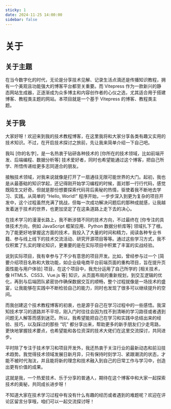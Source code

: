 ```yaml
---
sticky: 1
date: 2024-11-25 14:00:00
sidebar: false
---
```

# 关于

## 关于主题
在当今数字化的时代，无论是分享技术见解、记录生活点滴还是传播知识教程，拥有一个美观且功能强大的博客平台都至关重要。而 Vitepress 作为一款新兴的静态网站生成器，正逐渐成为众多博主和内容创作者的心仪之选，尤其适合用于搭建博客、教程类主题的网站。本项目就是一个基于 Vitepress 的博客、教程类主题。

## 关于我
大家好呀！欢迎来到我的技术教程博客，在这里我将和大家分享各类有趣又实用的技术知识。不过，在开启技术探讨之旅前，先让我来简单介绍一下自己吧。

我叫 [你的名字]，是一名热衷于钻研各种技术的 [你所在的技术领域，比如前端开发、后端编程、数据分析等] 技术爱好者，同时也希望能通过这个博客，把自己所学、所悟传递给更多志同道合的朋友。

接触技术领域，对我来说就像是打开了一扇通往无限可能世界的大门。起初，我也是从最基础的知识学起，还记得刚开始学习编程的时候，面对那一行行代码，感觉既陌生又好奇。但就是那份想要探索代码背后奥秘的热情，驱使着我不断地去学习、实践。从简单的 “Hello, World!” 程序开始，一步步深入到更为复杂的项目开发中，这个过程虽然充满了挑战，但每一次成功解决问题后的那种成就感，让我越发着迷于技术的世界，也更加坚定了在这条道路上走下去的决心。

在技术学习的漫漫长路上，我不断涉猎不同的技术方向，不过最终在 [你专注的具体技术方向，例如 JavaScript 框架应用、Python 数据分析库等] 领域扎下了根。为了能更好地掌握这方面的技术，我投入了大量的时间和精力，阅读各种专业书籍、参与线上线下的技术交流活动、研究开源项目等等。通过这些学习方式，我不仅积累了扎实的理论知识，更重要的是在实际项目中积累了丰富的实战经验。

说到实际项目，我有幸参与了不少有意思的项目开发。比如，曾经参与过一个 [简要介绍项目名称和大致功能，如企业级电商平台前端页面的重构项目，旨在提升页面性能与用户体验] 项目，在这个项目中，我充分运用了自己所学的 [相关技术，像 HTML5、CSS3、Vue.js 等] 知识，从页面布局的重新规划，到交互逻辑的优化，再到与后端团队紧密协作确保数据交互的顺畅，整个过程就像是一场技术的盛宴，让我能够在实践中不断检验自己的能力，同时也发现了很多可以继续提升的空间。

而我创建这个技术教程博客的初衷，也是源于自己在学习过程中的一些感悟。我深知技术学习的道路并不平坦，刚入门时往往会因为找不到清晰的学习路径或者遇到问题无人解答而感到迷茫。所以，我希望能把自己在学习和实践中总结出来的经验、技巧，以及踩过的那些 “坑” 都分享出来，帮助更多的新手朋友们少走弯路，更快地掌握技术要点，也希望能和各位资深的技术大佬们在这里交流探讨，共同进步。

平时除了专注于技术学习和项目开发外，我还热衷于关注行业的最新动态和前沿技术趋势。我觉得技术领域发展日新月异，只有保持时刻学习、紧跟潮流的状态，才能不被时代淘汰，并且能将新的理念和技术融入到自己的日常工作与学习中，创造出更有价值的成果。

这就是我，一个热爱技术、乐于分享的普通人，期待在这个博客中和大家一起探索技术的奥秘，共同成长进步呀！

不知道大家在技术学习过程中有没有什么有趣的经历或者遇到的难题呢？欢迎在评论区留言分享哦，咱们可以一起交流探讨呀！


